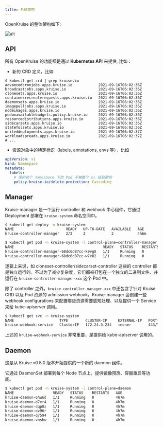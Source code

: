 ```yaml
---
title: 系统架构
---
```


OpenKruise 的整体架构如下:

![alt](/img/docs/core-concepts/architecture.png)

## API

所有 OpenKruise 的功能都是通过 **Kubernetes API** 来提供, 比如：

- 新的 CRD 定义，比如

```shell script
$ kubectl get crd | grep kruise.io
advancedcronjobs.apps.kruise.io            2021-09-16T06:02:36Z
broadcastjobs.apps.kruise.io               2021-09-16T06:02:36Z
clonesets.apps.kruise.io                   2021-09-16T06:02:36Z
containerrecreaterequests.apps.kruise.io   2021-09-16T06:02:36Z
daemonsets.apps.kruise.io                  2021-09-16T06:02:36Z
imagepulljobs.apps.kruise.io               2021-09-16T06:02:36Z
nodeimages.apps.kruise.io                  2021-09-16T06:02:36Z
podunavailablebudgets.policy.kruise.io     2021-09-16T06:02:36Z
resourcedistributions.apps.kruise.io       2021-09-16T06:02:36Z
sidecarsets.apps.kruise.io                 2021-09-16T06:02:36Z
statefulsets.apps.kruise.io                2021-09-16T06:02:36Z
uniteddeployments.apps.kruise.io           2021-09-16T06:02:37Z
workloadspreads.apps.kruise.io             2021-09-16T06:02:37Z
# ...
```

- 资源对象中的特定标识（labels, annotations, envs 等），比如

```yaml
apiVersion: v1
kind: Namespace
metadata:
  labels:
    # 保护这个 namespace 下的 Pod 不被整个 ns 级联删除
    policy.kruise.io/delete-protection: Cascading
```

## Manager

Kruise-manager 是一个运行 controller 和 webhook 中心组件，它通过 Deployment 部署在 `kruise-system` 命名空间中。

```bash
$ kubectl get deploy -n kruise-system
NAME                        READY   UP-TO-DATE   AVAILABLE   AGE
kruise-controller-manager   2/2     2            2           4h6m

$ kubectl get pod -n kruise-system -l control-plane=controller-manager
NAME                                         READY   STATUS    RESTARTS   AGE
kruise-controller-manager-68dc6d87cc-k9vg8   1/1     Running   0          4h6m
kruise-controller-manager-68dc6d87cc-w7x82   1/1     Running   0          4h6m
```

<!-- It can be deployed as multiple replicas with Deployment, but only one of them could become leader and start working, others will keep retrying to acquire the lock. -->

逻辑上来说，如 cloneset-controller/sidecarset-controller 这些的 controller 都是独立运行的。不过为了减少复杂度，它们都被打包在一个独立的二进制文件、并运行在 `kruise-controller-manager-xxx` 这个 Pod 中。

除了 controller 之外，`kruise-controller-manager-xxx` 中还包含了针对 Kruise CRD 以及 Pod 资源的 admission webhook。Kruise-manager 会创建一些 webhook configurations 来配置哪些资源需要感知处理、以及提供一个 Service 来给 kube-apiserver 调用。

```bash
$ kubectl get svc -n kruise-system
NAME                     TYPE        CLUSTER-IP     EXTERNAL-IP   PORT(S)   AGE
kruise-webhook-service   ClusterIP   172.24.9.234   <none>        443/TCP   4h9m
```

上述的 `kruise-webhook-service` 非常重要，是提供给 kube-apiserver 调用的。

## Daemon

这是从 Kruise v0.8.0 版本开始提供的一个新的 daemon 组件。

它通过 DaemonSet 部署到每个 Node 节点上，提供镜像预热、容器重启等功能。

```bash
$ kubectl get pod -n kruise-system -l control-plane=daemon
NAME                  READY   STATUS    RESTARTS   AGE
kruise-daemon-6hw6d   1/1     Running   0          4h7m
kruise-daemon-d7xr4   1/1     Running   0          4h7m
kruise-daemon-dqp8z   1/1     Running   0          4h7m
kruise-daemon-dv96r   1/1     Running   0          4h7m
kruise-daemon-q7594   1/1     Running   0          4h7m
kruise-daemon-vnsbw   1/1     Running   0          4h7m
```
